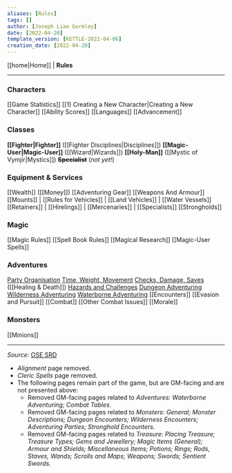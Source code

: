 ```yaml
---
aliases: [Rules]
tags: []
author: [Joseph Liao Gormley]
date: [2022-04-20]
template_version: [KETTLE-2022-04-06]
creation_date: [2022-04-20]
---
```

<!-- Home | Character Creation | -->
[[home|Home]] | **Rules**
___
### Characters
[[Game Statistics]]
[[1) Creating a New Character|Creating a New Character]]
[[Ability Scores]]
[[Languages]]
[[Advancement]]

### Classes
**[[Fighter|Fighter]]** ([[Fighter Disciplines|Disciplines]])
**[[Magic-User|Magic-User]]** ([[Wizard|Wizards]])
**[[Holy-Man]]** ([[Mystic of Vymjir|Mystics]])
**~~Specialist~~** (*not yet!*)

### Equipment & Services
[[Wealth]] ([[Money]])
[[Adventuring Gear]]
[[Weapons And Armour]]
[[Mounts]] | [[Rules for Vehicles]] | [[Land Vehicles]] | [[Water Vessels]]
[[Retainers]] | [[Hirelings]] | [[Mercenaries]] | [[Specialists]]
[[Strongholds]]

### Magic
[[Magic Rules]]
[[Spell Book Rules]]
[[Magical Research]]
[[Magic-User Spells]]

### Adventures
[Party Organisation](https://oldschoolessentials.necroticgnome.com/srd/index.php/Party_Organisation)
[Time, Weight, Movement](https://oldschoolessentials.necroticgnome.com/srd/index.php/Time,_Weight,_Movement)
[Checks, Damage, Saves](https://oldschoolessentials.necroticgnome.com/srd/index.php/Checks,_Damage,_Saves) ([[Healing & Death]])
[Hazards and Challenges](https://oldschoolessentials.necroticgnome.com/srd/index.php/Hazards_and_Challenges)
[Dungeon Adventuring](https://oldschoolessentials.necroticgnome.com/srd/index.php/Dungeon_Adventuring)
[Wilderness Adventuring](https://oldschoolessentials.necroticgnome.com/srd/index.php/Wilderness_Adventuring)
[Waterborne Adventuring](https://oldschoolessentials.necroticgnome.com/srd/index.php/Waterborne_Adventuring)
[[Encounters]]
[[Evasion and Pursuit]]
[[Combat]]
[[Other Combat Issues]]
[[Morale]]

### Monsters
[[Minions]]


___
*Source:* [OSE SRD](https://oldschoolessentials.necroticgnome.com/srd/index.php/Main_Page)
- *Alignment* page removed.
- *Cleric Spells* page removed.
- The following pages remain part of the game, but are GM-facing and are not presented above:
	- Removed GM-facing pages related to *Adventures:* *Waterborne Adventuring; Combat Tables.*
	- Removed GM-facing pages related to *Monsters*: *General; Monster Descriptions; Dungeon Encounters; Wilderness Encounters; Adventuring Parties; Stronghold Encounters.*
	- Removed GM-facing pages related to *Treasure*: *Placing Treasure; Treasure Types; Gems and Jewellery; Magic Items (General); Armour and Shields; Miscellaneous Items; Potions; Rings; Rods, Staves, Wands; Scrolls and Maps; Weapons; Swords; Sentient Swords.*

<!--*See also:* 
*References:*
*Source:* -->
<!-- Sources, read more, links, etc. -->
<!-- *Source: Entry by [[Mike Maxin]].* -->
<!-- Leave an empty line at the end, otherwise Exporter complains. -->
